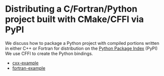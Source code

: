 # Distributing a C/Fortran/Python project built with CMake/CFFI via PyPI

We discuss how to package a Python project with compiled portions written in
either C++ or Fortran for distribution on the [Python Package Index](https://pypi.org) (PyPI)
We use CFFI to create the Python bindings.


- [cxx-example](cxx-example/)
- [fortran-example](fortran-example/)
